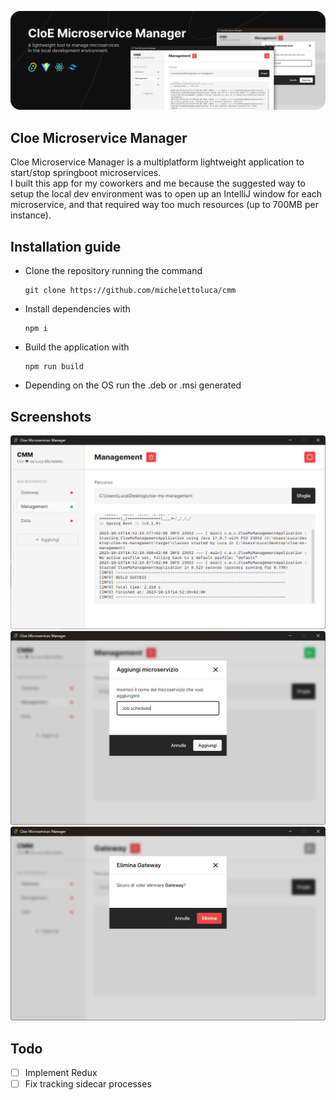 ![header](https://github.com/michelettoluca/cmm/blob/main/header.png?raw=true)

## Cloe Microservice Manager
Cloe Microservice Manager is a multiplatform lightweight application to start/stop springboot microservices.\
I built this app for my coworkers and me because the suggested way to setup the local dev environment was to open up an IntelliJ window for each microservice, and that required way too much resources (up to 700MB per instance).

## Installation guide
- Clone the repository running the command
  ```
  git clone https://github.com/michelettoluca/cmm
  ```
- Install dependencies with
  ```
  npm i
  ```
- Build the application with
  ```
  npm run build
  ```
- Depending on the OS run the .deb or .msi generated

## Screenshots
![home](https://github.com/michelettoluca/cmm/blob/main/screenshots/main.png?raw=true)
![add](https://github.com/michelettoluca/cmm/blob/main/screenshots/add.png?raw=true)
![delete](https://github.com/michelettoluca/cmm/blob/main/screenshots/delete.png?raw=true)

## Todo 
- [ ] Implement Redux
- [ ] Fix tracking sidecar processes
